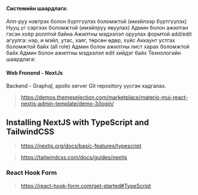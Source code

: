 #### Системийн шаардлага:

Апп-руу нэвтрэх болон бүртгүүлэх боломжтой (имэйлээр бүртгүүлэх)
Нууц үг сэргээх боломжтой (имэйлруу явуулах)
Админ болон ажилтан гэсэн хоёр роллтой байна
Ажилтны мэдээлэл оруулах формтой
add/edit
агуулга: нэр, и мэйл, утас, хаяг, төрсөн өдөр, хүйс
Аккаунт устгах боломжтой байх (all role)
Админ болон ажилтны лист харах боломжтой байх
Админ болон ажилтны мэдээлэл edit хийдэг байх
Технологийн шаардлага:

#### Web Fronend - NextJs

Backend - Graphql, apollo server
Git repository үүсгэн хадгалах.

> https://demos.themeselection.com/marketplace/materio-mui-react-nextjs-admin-template/demo-3/login/

## Installing NextJS with TypeScript and TailwindCSS

> https://nextjs.org/docs/basic-features/typescript

> https://tailwindcss.com/docs/guides/nextjs

### React Hook Form

> https://react-hook-form.com/get-started#TypeScript

<!-- https://demos.themeselection.com/marketplace/materio-mui-react-nextjs-admin-template/demo-3/pages/user-profile/profile/ -->

